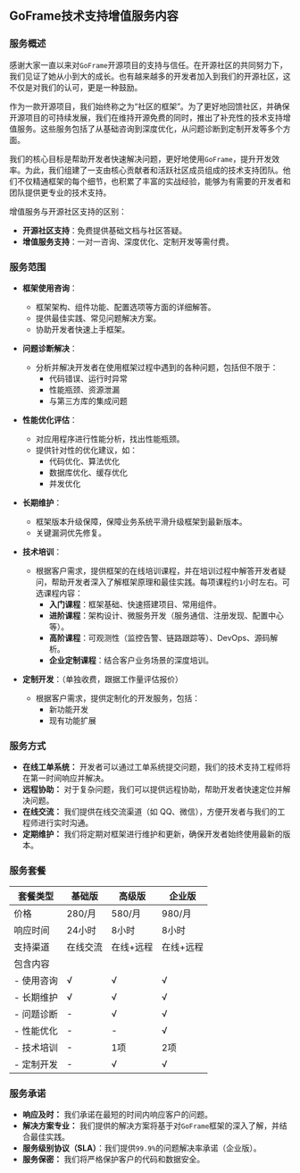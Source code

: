 ## GoFrame技术支持增值服务内容


### 服务概述

感谢大家一直以来对`GoFrame`开源项目的支持与信任。在开源社区的共同努力下，我们见证了她从小到大的成长。也有越来越多的开发者加入到我们的开源社区，这不仅是对我们的认可，更是一种鼓励。

作为一款开源项目，我们始终称之为“社区的框架”。为了更好地回馈社区，并确保开源项目的可持续发展，我们在维持开源免费的同时，推出了补充性的技术支持增值服务。这些服务包括了从基础咨询到深度优化，从问题诊断到定制开发等多个方面。

我们的核心目标是帮助开发者快速解决问题，更好地使用`GoFrame`，提升开发效率。为此，我们组建了一支由核心贡献者和活跃社区成员组成的技术支持团队。他们不仅精通框架的每个细节，也积累了丰富的实战经验，能够为有需要的开发者和团队提供更专业的技术支持。

增值服务与开源社区支持的区别：
- **开源社区支持**：免费提供基础文档与社区答疑。
- **增值服务支持**：一对一咨询、深度优化、定制开发等需付费。

### 服务范围

- **框架使用咨询**：
  - 框架架构、组件功能、配置选项等方面的详细解答。
  - 提供最佳实践、常见问题解决方案。
  - 协助开发者快速上手框架。
  
- **问题诊断解决**：
  - 分析并解决开发者在使用框架过程中遇到的各种问题，包括但不限于：
    - 代码错误、运行时异常
    - 性能瓶颈、资源泄漏
    - 与第三方库的集成问题

- **性能优化评估**：
  - 对应用程序进行性能分析，找出性能瓶颈。
  - 提供针对性的优化建议，如：
    - 代码优化、算法优化
    - 数据库优化、缓存优化
    - 并发优化

- **长期维护**：
  - 框架版本升级保障，保障业务系统平滑升级框架到最新版本。
  - 关键漏洞优先修复。

- **技术培训**：
  - 根据客户需求，提供框架的在线培训课程，并在培训过程中解答开发者疑问，帮助开发者深入了解框架原理和最佳实践。每项课程约`1`小时左右。可选课程内容：
    - **入门课程**：框架基础、快速搭建项目、常用组件。
    - **进阶课程**：架构设计、微服务开发（服务通信、注册发现、配置中心等）。
    - **高阶课程**：可观测性（监控告警、链路跟踪等）、DevOps、源码解析。
    - **企业定制课程**：结合客户业务场景的深度培训。

- **定制开发**：（单独收费，跟据工作量评估报价）
  - 根据客户需求，提供定制化的开发服务，包括：
    - 新功能开发
    - 现有功能扩展


### 服务方式

- **在线工单系统：** 开发者可以通过工单系统提交问题，我们的技术支持工程师将在第一时间响应并解决。
- **远程协助：** 对于复杂问题，我们可以提供远程协助，帮助开发者快速定位并解决问题。
- **在线交流：** 我们提供在线交流渠道（如 QQ、微信），方便开发者与我们的工程师进行实时沟通。
- **定期维护：** 我们将定期对框架进行维护和更新，确保开发者始终使用最新的版本。

### 服务套餐

| 套餐类型 | 基础版 | 高级版 | 企业版 |
|------------|---------|---------|----------|
| 价格 | 280/月 | 580/月 | 980/月 |
| 响应时间 | 24小时 | 8小时 | 8小时 |
| 支持渠道 | 在线交流 | 在线+远程 | 在线+远程 |
| 包含内容 |  |  |  |
|  - 使用咨询 | √ | √ | √ |
|  - 长期维护 | √ | √ | √ |
|  - 问题诊断 | - | √ | √ |
|  - 性能优化 | - | - | √ |
|  - 技术培训 | - | 1项 | 2项 |
|  - 定制开发 | - | √ | √ |

### 服务承诺

- **响应及时：** 我们承诺在最短的时间内响应客户的问题。
- **解决方案专业：** 我们提供的解决方案将基于对`GoFrame`框架的深入了解，并结合最佳实践。
- **服务级别协议（SLA）**：我们提供`99.9%`的问题解决率承诺（企业版）。
- **服务保密：** 我们将严格保护客户的代码和数据安全。







